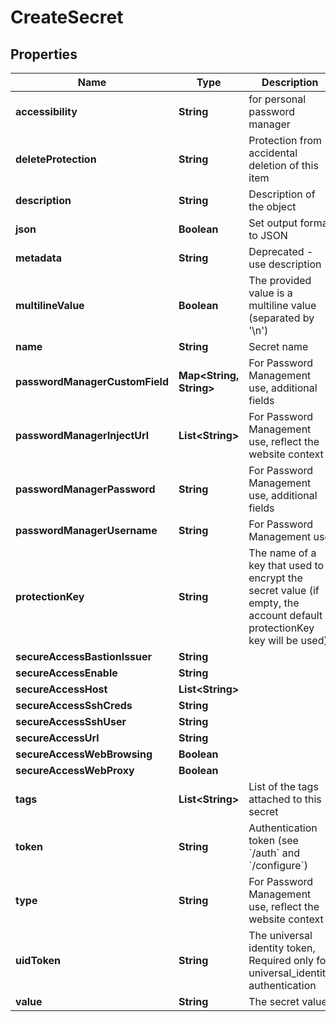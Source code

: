 

# CreateSecret

## Properties

Name | Type | Description | Notes
------------ | ------------- | ------------- | -------------
**accessibility** | **String** | for personal password manager |  [optional]
**deleteProtection** | **String** | Protection from accidental deletion of this item |  [optional]
**description** | **String** | Description of the object |  [optional]
**json** | **Boolean** | Set output format to JSON |  [optional]
**metadata** | **String** | Deprecated - use description |  [optional]
**multilineValue** | **Boolean** | The provided value is a multiline value (separated by &#39;\\n&#39;) |  [optional]
**name** | **String** | Secret name | 
**passwordManagerCustomField** | **Map&lt;String, String&gt;** | For Password Management use, additional fields |  [optional]
**passwordManagerInjectUrl** | **List&lt;String&gt;** | For Password Management use, reflect the website context |  [optional]
**passwordManagerPassword** | **String** | For Password Management use, additional fields |  [optional]
**passwordManagerUsername** | **String** | For Password Management use |  [optional]
**protectionKey** | **String** | The name of a key that used to encrypt the secret value (if empty, the account default protectionKey key will be used) |  [optional]
**secureAccessBastionIssuer** | **String** |  |  [optional]
**secureAccessEnable** | **String** |  |  [optional]
**secureAccessHost** | **List&lt;String&gt;** |  |  [optional]
**secureAccessSshCreds** | **String** |  |  [optional]
**secureAccessSshUser** | **String** |  |  [optional]
**secureAccessUrl** | **String** |  |  [optional]
**secureAccessWebBrowsing** | **Boolean** |  |  [optional]
**secureAccessWebProxy** | **Boolean** |  |  [optional]
**tags** | **List&lt;String&gt;** | List of the tags attached to this secret |  [optional]
**token** | **String** | Authentication token (see &#x60;/auth&#x60; and &#x60;/configure&#x60;) |  [optional]
**type** | **String** | For Password Management use, reflect the website context |  [optional]
**uidToken** | **String** | The universal identity token, Required only for universal_identity authentication |  [optional]
**value** | **String** | The secret value | 



